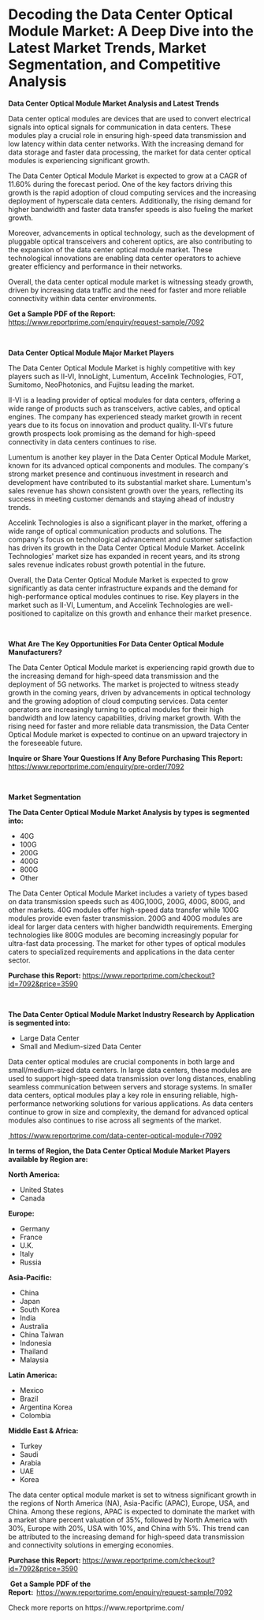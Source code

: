 <p><h1>Decoding the Data Center Optical Module Market: A Deep Dive into the Latest Market Trends, Market Segmentation, and Competitive Analysis</h1></p><p><strong>Data Center Optical Module Market Analysis and Latest Trends</strong></p>
<p><p>Data center optical modules are devices that are used to convert electrical signals into optical signals for communication in data centers. These modules play a crucial role in ensuring high-speed data transmission and low latency within data center networks. With the increasing demand for data storage and faster data processing, the market for data center optical modules is experiencing significant growth.</p><p>The Data Center Optical Module Market is expected to grow at a CAGR of 11.60% during the forecast period. One of the key factors driving this growth is the rapid adoption of cloud computing services and the increasing deployment of hyperscale data centers. Additionally, the rising demand for higher bandwidth and faster data transfer speeds is also fueling the market growth.</p><p>Moreover, advancements in optical technology, such as the development of pluggable optical transceivers and coherent optics, are also contributing to the expansion of the data center optical module market. These technological innovations are enabling data center operators to achieve greater efficiency and performance in their networks.</p><p>Overall, the data center optical module market is witnessing steady growth, driven by increasing data traffic and the need for faster and more reliable connectivity within data center environments.</p></p>
<p><strong>Get a Sample PDF of the Report:&nbsp;</strong> <a href="https://www.reportprime.com/enquiry/request-sample/7092">https://www.reportprime.com/enquiry/request-sample/7092</a></p>
<p>&nbsp;</p>
<p><strong>Data Center Optical Module Major Market Players</strong></p>
<p><p>The Data Center Optical Module Market is highly competitive with key players such as II-VI, InnoLight, Lumentum, Accelink Technologies, FOT, Sumitomo, NeoPhotonics, and Fujitsu leading the market. </p><p>II-VI is a leading provider of optical modules for data centers, offering a wide range of products such as transceivers, active cables, and optical engines. The company has experienced steady market growth in recent years due to its focus on innovation and product quality. II-VI's future growth prospects look promising as the demand for high-speed connectivity in data centers continues to rise.</p><p>Lumentum is another key player in the Data Center Optical Module Market, known for its advanced optical components and modules. The company's strong market presence and continuous investment in research and development have contributed to its substantial market share. Lumentum's sales revenue has shown consistent growth over the years, reflecting its success in meeting customer demands and staying ahead of industry trends.</p><p>Accelink Technologies is also a significant player in the market, offering a wide range of optical communication products and solutions. The company's focus on technological advancement and customer satisfaction has driven its growth in the Data Center Optical Module Market. Accelink Technologies' market size has expanded in recent years, and its strong sales revenue indicates robust growth potential in the future.</p><p>Overall, the Data Center Optical Module Market is expected to grow significantly as data center infrastructure expands and the demand for high-performance optical modules continues to rise. Key players in the market such as II-VI, Lumentum, and Accelink Technologies are well-positioned to capitalize on this growth and enhance their market presence.</p></p>
<p>&nbsp;</p>
<p><strong>What Are The Key Opportunities For Data Center Optical Module Manufacturers?</strong></p>
<p><p>The Data Center Optical Module market is experiencing rapid growth due to the increasing demand for high-speed data transmission and the deployment of 5G networks. The market is projected to witness steady growth in the coming years, driven by advancements in optical technology and the growing adoption of cloud computing services. Data center operators are increasingly turning to optical modules for their high bandwidth and low latency capabilities, driving market growth. With the rising need for faster and more reliable data transmission, the Data Center Optical Module market is expected to continue on an upward trajectory in the foreseeable future.</p></p>
<p><strong>Inquire or Share Your Questions If Any Before Purchasing This Report:</strong> <a href="https://www.reportprime.com/enquiry/pre-order/7092">https://www.reportprime.com/enquiry/pre-order/7092</a></p>
<p>&nbsp;</p>
<p><strong>Market Segmentation</strong></p>
<p><strong>The Data Center Optical Module Market Analysis by types is segmented into:</strong></p>
<p><ul><li>40G</li><li>100G</li><li>200G</li><li>400G</li><li>800G</li><li>Other</li></ul></p>
<p><p>The Data Center Optical Module Market includes a variety of types based on data transmission speeds such as 40G,100G, 200G, 400G, 800G, and other markets. 40G modules offer high-speed data transfer while 100G modules provide even faster transmission. 200G and 400G modules are ideal for larger data centers with higher bandwidth requirements. Emerging technologies like 800G modules are becoming increasingly popular for ultra-fast data processing. The market for other types of optical modules caters to specialized requirements and applications in the data center sector.</p></p>
<p><strong>Purchase this Report:&nbsp;</strong><a href="https://www.reportprime.com/checkout?id=7092&price=3590">https://www.reportprime.com/checkout?id=7092&price=3590</a></p>
<p>&nbsp;</p>
<p><strong>The Data Center Optical Module Market Industry Research by Application is segmented into:</strong></p>
<p><ul><li>Large Data Center</li><li>Small and Medium-sized Data Center</li></ul></p>
<p><p>Data center optical modules are crucial components in both large and small/medium-sized data centers. In large data centers, these modules are used to support high-speed data transmission over long distances, enabling seamless communication between servers and storage systems. In smaller data centers, optical modules play a key role in ensuring reliable, high-performance networking solutions for various applications. As data centers continue to grow in size and complexity, the demand for advanced optical modules also continues to rise across all segments of the market.</p></p>
<p><a href="https://www.reportprime.com/data-center-optical-module-r7092">&nbsp;https://www.reportprime.com/data-center-optical-module-r7092</a></p>
<p><strong>In terms of Region, the Data Center Optical Module Market Players available by Region are:</strong></p>
<p>
    <p> <strong> North America: </strong>
        <ul>
            <li>United States</li>
            <li>Canada</li>
        </ul>
        </p> 
    <p> <strong> Europe: </strong>
        <ul>
            <li>Germany</li>
            <li>France</li>
            <li>U.K.</li>
            <li>Italy</li>
            <li>Russia</li>
        </ul>
        </p> 
    <p> <strong> Asia-Pacific: </strong>
        <ul>
            <li>China</li>
            <li>Japan</li>
            <li>South Korea</li>
            <li>India</li>
            <li>Australia</li>
            <li>China Taiwan</li>
            <li>Indonesia</li>
            <li>Thailand</li>
            <li>Malaysia</li>
        </ul>
        </p> 
    <p> <strong> Latin America: </strong>
        <ul>
            <li>Mexico</li>
            <li>Brazil</li>
            <li>Argentina Korea</li>
            <li>Colombia</li>
        </ul>
        </p> 
    <p> <strong> Middle East & Africa: </strong>
        <ul>
            <li>Turkey</li>
            <li>Saudi</li>
            <li>Arabia</li>
            <li>UAE</li>
            <li>Korea</li>
        </ul>
    </p>
    </p>
<p><p>The data center optical module market is set to witness significant growth in the regions of North America (NA), Asia-Pacific (APAC), Europe, USA, and China. Among these regions, APAC is expected to dominate the market with a market share percent valuation of 35%, followed by North America with 30%, Europe with 20%, USA with 10%, and China with 5%. This trend can be attributed to the increasing demand for high-speed data transmission and connectivity solutions in emerging economies.</p></p>
<p><strong>Purchase this Report: </strong><a href="https://www.reportprime.com/checkout?id=7092&price=3590">https://www.reportprime.com/checkout?id=7092&price=3590</a></p>
<p>&nbsp;<strong>Get a Sample PDF of the Report:&nbsp;&nbsp;</strong><a href="https://www.reportprime.com/enquiry/request-sample/7092">https://www.reportprime.com/enquiry/request-sample/7092</a></p>
<p><strong></strong></p>
<p>Check more reports on https://www.reportprime.com/</p>